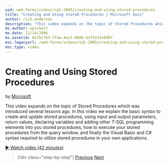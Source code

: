 ```yaml
---
uid: web-forms/videos/sql-2005/creating-and-using-stored-procedures
title: "Creating and Using Stored Procedures | Microsoft Docs"
author: rick-anderson
description: "This video expands on the topic of Stored Procedures which was introduced several lessons ago. In this video we explain the basic syntax to create and update..."
ms.author: wpickett
ms.date: 11/14/2006
ms.assetid: 817bc763-7faa-4ac5-880b-b3f5531e9d07
msc.legacyurl: /web-forms/videos/sql-2005/creating-and-using-stored-procedures
msc.type: video
---
```

# Creating and Using Stored Procedures

by [Microsoft](https://github.com/microsoft)

This video expands on the topic of Stored Procedures which was introduced several lessons ago. In this video we explain the basic syntax to create and update stored procedures, using input and output parameters, return values, declaring variables and adding other T-SQL programming elements into you stored procedures, how to execute your stored procedures from the query window, and finally the Visual Basic and C# syntax required to utilize stored procedures in your own applications.

[&#9654; Watch video (42 minutes)](https://channel9.msdn.com/Blogs/ASP-NET-Site-Videos/creating-and-using-stored-procedures)

> [!div class="step-by-step"]
> [Previous](building-and-customizing-reports-in-business-intelligence-development-studio.md)
> [Next](enabling-full-text-search-in-your-text-data.md)


